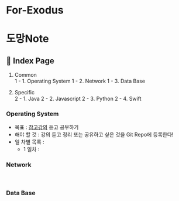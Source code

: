 # For-Exodus

# 도망Note

## 📓 Index Page
1. Common <br>
  1 - 1. Operating System
  1 - 2. Network
  1 - 3. Data Base
  
2. Specific <br>
  2 - 1. Java
  2 - 2. Javascript
  2 - 3. Python
  2 - 4. Swift
  
### Operating System
  - 목표 : [참고강의](https://www.inflearn.com/course/%EC%9A%B4%EC%98%81%EC%B2%B4%EC%A0%9C-%EA%B3%B5%EB%A3%A1%EC%B1%85-%EC%A0%84%EA%B3%B5%EA%B0%95%EC%9D%98#) 듣고 공부하기
  - 해야 할 것 : 강의 듣고 정리 또는 공유하고 싶은 것을 Git Repo에 등록한다!
  - 일 차별 목록 : 
    - 1 일차 :

### Network
<br>

### Data Base
<br>
